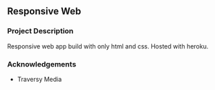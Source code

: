 ## Responsive Web

### Project Description
Responsive web app build with only html and css. Hosted with heroku.

### Acknowledgements
- Traversy Media
